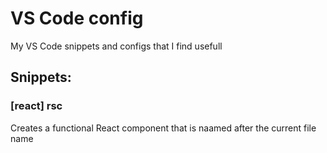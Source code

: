 # VS Code config
My VS Code snippets and configs that I find usefull

## Snippets:

### [react] rsc
Creates a functional React component that is naamed after the current file name
